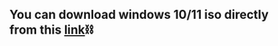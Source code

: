 ## You can download windows 10/11 iso directly from this [link](https://drive.google.com/drive/folders/1xWTDNshCe6K8DrWI-EdUIeMryFNZPtYn?usp=sharing)⛓️
